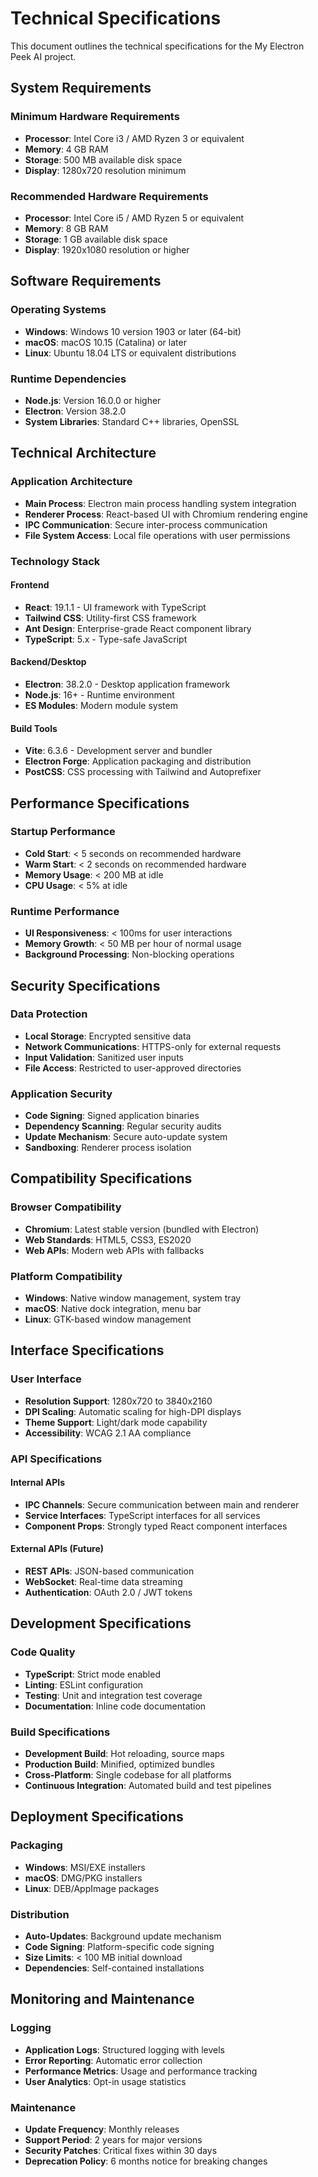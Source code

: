 # Technical Specifications

This document outlines the technical specifications for the My Electron Peek AI project.

## System Requirements

### Minimum Hardware Requirements

- **Processor**: Intel Core i3 / AMD Ryzen 3 or equivalent
- **Memory**: 4 GB RAM
- **Storage**: 500 MB available disk space
- **Display**: 1280x720 resolution minimum

### Recommended Hardware Requirements

- **Processor**: Intel Core i5 / AMD Ryzen 5 or equivalent
- **Memory**: 8 GB RAM
- **Storage**: 1 GB available disk space
- **Display**: 1920x1080 resolution or higher

## Software Requirements

### Operating Systems

- **Windows**: Windows 10 version 1903 or later (64-bit)
- **macOS**: macOS 10.15 (Catalina) or later
- **Linux**: Ubuntu 18.04 LTS or equivalent distributions

### Runtime Dependencies

- **Node.js**: Version 16.0.0 or higher
- **Electron**: Version 38.2.0
- **System Libraries**: Standard C++ libraries, OpenSSL

## Technical Architecture

### Application Architecture

- **Main Process**: Electron main process handling system integration
- **Renderer Process**: React-based UI with Chromium rendering engine
- **IPC Communication**: Secure inter-process communication
- **File System Access**: Local file operations with user permissions

### Technology Stack

#### Frontend

- **React**: 19.1.1 - UI framework with TypeScript
- **Tailwind CSS**: Utility-first CSS framework
- **Ant Design**: Enterprise-grade React component library
- **TypeScript**: 5.x - Type-safe JavaScript

#### Backend/Desktop

- **Electron**: 38.2.0 - Desktop application framework
- **Node.js**: 16+ - Runtime environment
- **ES Modules**: Modern module system

#### Build Tools

- **Vite**: 6.3.6 - Development server and bundler
- **Electron Forge**: Application packaging and distribution
- **PostCSS**: CSS processing with Tailwind and Autoprefixer

## Performance Specifications

### Startup Performance

- **Cold Start**: < 5 seconds on recommended hardware
- **Warm Start**: < 2 seconds on recommended hardware
- **Memory Usage**: < 200 MB at idle
- **CPU Usage**: < 5% at idle

### Runtime Performance

- **UI Responsiveness**: < 100ms for user interactions
- **Memory Growth**: < 50 MB per hour of normal usage
- **Background Processing**: Non-blocking operations

## Security Specifications

### Data Protection

- **Local Storage**: Encrypted sensitive data
- **Network Communications**: HTTPS-only for external requests
- **Input Validation**: Sanitized user inputs
- **File Access**: Restricted to user-approved directories

### Application Security

- **Code Signing**: Signed application binaries
- **Dependency Scanning**: Regular security audits
- **Update Mechanism**: Secure auto-update system
- **Sandboxing**: Renderer process isolation

## Compatibility Specifications

### Browser Compatibility

- **Chromium**: Latest stable version (bundled with Electron)
- **Web Standards**: HTML5, CSS3, ES2020
- **Web APIs**: Modern web APIs with fallbacks

### Platform Compatibility

- **Windows**: Native window management, system tray
- **macOS**: Native dock integration, menu bar
- **Linux**: GTK-based window management

## Interface Specifications

### User Interface

- **Resolution Support**: 1280x720 to 3840x2160
- **DPI Scaling**: Automatic scaling for high-DPI displays
- **Theme Support**: Light/dark mode capability
- **Accessibility**: WCAG 2.1 AA compliance

### API Specifications

#### Internal APIs

- **IPC Channels**: Secure communication between main and renderer
- **Service Interfaces**: TypeScript interfaces for all services
- **Component Props**: Strongly typed React component interfaces

#### External APIs (Future)

- **REST APIs**: JSON-based communication
- **WebSocket**: Real-time data streaming
- **Authentication**: OAuth 2.0 / JWT tokens

## Development Specifications

### Code Quality

- **TypeScript**: Strict mode enabled
- **Linting**: ESLint configuration
- **Testing**: Unit and integration test coverage
- **Documentation**: Inline code documentation

### Build Specifications

- **Development Build**: Hot reloading, source maps
- **Production Build**: Minified, optimized bundles
- **Cross-Platform**: Single codebase for all platforms
- **Continuous Integration**: Automated build and test pipelines

## Deployment Specifications

### Packaging

- **Windows**: MSI/EXE installers
- **macOS**: DMG/PKG installers
- **Linux**: DEB/AppImage packages

### Distribution

- **Auto-Updates**: Background update mechanism
- **Code Signing**: Platform-specific code signing
- **Size Limits**: < 100 MB initial download
- **Dependencies**: Self-contained installations

## Monitoring and Maintenance

### Logging

- **Application Logs**: Structured logging with levels
- **Error Reporting**: Automatic error collection
- **Performance Metrics**: Usage and performance tracking
- **User Analytics**: Opt-in usage statistics

### Maintenance

- **Update Frequency**: Monthly releases
- **Support Period**: 2 years for major versions
- **Security Patches**: Critical fixes within 30 days
- **Deprecation Policy**: 6 months notice for breaking changes
